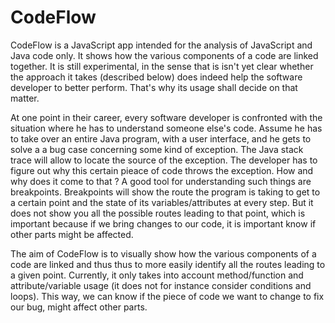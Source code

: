 CodeFlow
========

CodeFlow is a JavaScript app intended for the analysis of JavaScript and Java code only. It shows how the various components of a code are linked together. It is still experimental, in the sense that is isn't yet clear whether the approach it takes (described below) does indeed help the software developer to better perform. That's why its usage shall decide on that matter.

At one point in their career, every software developer is confronted with the situation where he has to understand someone else's code. Assume he has to take over an entire Java program, with a user interface, and he gets to solve a a bug case concerning some kind of exception. The Java stack trace will allow to locate the source of the exception. The developer has to figure out why this certain pieace of code throws the exception. How and why does it come to that ? A good tool for understanding such things are breakpoints. Breakpoints will show the route the program is taking to get to a certain point and the state of its variables/attributes at every step. But it does not show you all the possible routes leading to that point, which is important because if we bring changes to our code, it is important know if other parts might be affected.

The aim of CodeFlow is to visually show how the various components of a code are linked and thus thus to more easily identify all the routes leading to a given point. Currently, it only takes into account method/function and attribute/variable usage (it does not for instance consider conditions and loops). This way, we can know if the piece of code we want to change to fix our bug, might affect other parts.
